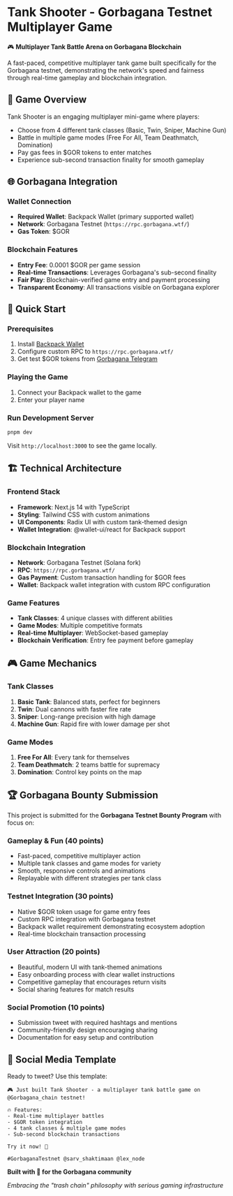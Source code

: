 # Tank Shooter - Gorbagana Testnet Multiplayer Game

🎮 **Multiplayer Tank Battle Arena on Gorbagana Blockchain**

A fast-paced, competitive multiplayer tank game built specifically for the Gorbagana testnet, demonstrating the network's speed and fairness through real-time gameplay and blockchain integration.

## 🎯 Game Overview

Tank Shooter is an engaging multiplayer mini-game where players:

- Choose from 4 different tank classes (Basic, Twin, Sniper, Machine Gun)
- Battle in multiple game modes (Free For All, Team Deathmatch, Domination)
- Pay gas fees in $GOR tokens to enter matches
- Experience sub-second transaction finality for smooth gameplay

## 🌐 Gorbagana Integration

### Wallet Connection

- **Required Wallet**: Backpack Wallet (primary supported wallet)
- **Network**: Gorbagana Testnet (`https://rpc.gorbagana.wtf/`)
- **Gas Token**: $GOR

### Blockchain Features

- **Entry Fee**: 0.0001 $GOR per game session
- **Real-time Transactions**: Leverages Gorbagana's sub-second finality
- **Fair Play**: Blockchain-verified game entry and payment processing
- **Transparent Economy**: All transactions visible on Gorbagana explorer

## 🚀 Quick Start

### Prerequisites

1. Install [Backpack Wallet](https://backpack.app/)
2. Configure custom RPC to `https://rpc.gorbagana.wtf/`
3. Get test $GOR tokens from [Gorbagana Telegram](https://t.me/+lw2vDTWJeacxMDhh)

### Playing the Game

1. Connect your Backpack wallet to the game
2. Enter your player name

### Run Development Server

```bash
pnpm dev
```

Visit `http://localhost:3000` to see the game locally.

## 🏗 Technical Architecture

### Frontend Stack

- **Framework**: Next.js 14 with TypeScript
- **Styling**: Tailwind CSS with custom animations
- **UI Components**: Radix UI with custom tank-themed design
- **Wallet Integration**: @wallet-ui/react for Backpack support

### Blockchain Integration

- **Network**: Gorbagana Testnet (Solana fork)
- **RPC**: `https://rpc.gorbagana.wtf/`
- **Gas Payment**: Custom transaction handling for $GOR fees
- **Wallet**: Backpack wallet integration with custom RPC configuration

### Game Features

- **Tank Classes**: 4 unique classes with different abilities
- **Game Modes**: Multiple competitive formats
- **Real-time Multiplayer**: WebSocket-based gameplay
- **Blockchain Verification**: Entry fee payment before gameplay

## 🎮 Game Mechanics

### Tank Classes

1. **Basic Tank**: Balanced stats, perfect for beginners
2. **Twin**: Dual cannons with faster fire rate
3. **Sniper**: Long-range precision with high damage
4. **Machine Gun**: Rapid fire with lower damage per shot

### Game Modes

1. **Free For All**: Every tank for themselves
2. **Team Deathmatch**: 2 teams battle for supremacy
3. **Domination**: Control key points on the map

## 🏆 Gorbagana Bounty Submission

This project is submitted for the **Gorbagana Testnet Bounty Program** with focus on:

### Gameplay & Fun (40 points)

- Fast-paced, competitive multiplayer action
- Multiple tank classes and game modes for variety
- Smooth, responsive controls and animations
- Replayable with different strategies per tank class

### Testnet Integration (30 points)

- Native $GOR token usage for game entry fees
- Custom RPC integration with Gorbagana testnet
- Backpack wallet requirement demonstrating ecosystem adoption
- Real-time blockchain transaction processing

### User Attraction (20 points)

- Beautiful, modern UI with tank-themed animations
- Easy onboarding process with clear wallet instructions
- Competitive gameplay that encourages return visits
- Social sharing features for match results

### Social Promotion (10 points)

- Submission tweet with required hashtags and mentions
- Community-friendly design encouraging sharing
- Documentation for easy setup and contribution

## 📱 Social Media Template

Ready to tweet? Use this template:

```
🎮 Just built Tank Shooter - a multiplayer tank battle game on @Gorbagana_chain testnet! 

🔥 Features:
- Real-time multiplayer battles
- $GOR token integration  
- 4 tank classes & multiple game modes
- Sub-second blockchain transactions

Try it now! 🚀

#GorbaganaTestnet @sarv_shaktimaan @lex_node

```

**Built with 💜 for the Gorbagana community**

*Embracing the "trash chain" philosophy with serious gaming infrastructure*
